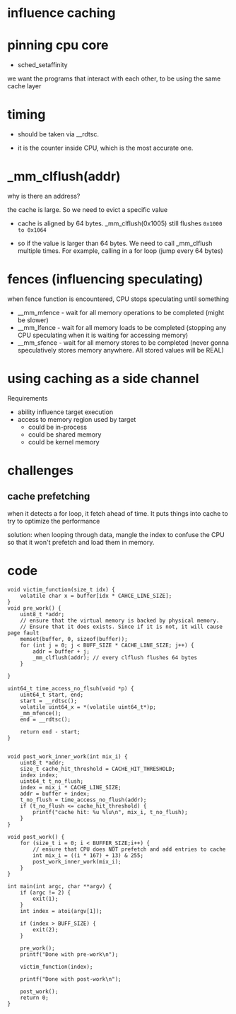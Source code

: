 # influence caching 
# pinning cpu core

- sched_setaffinity

we want the programs that interact with each other, to be using the same cache layer

# timing 

- should be taken via __rdtsc. 

- it is the counter inside CPU, which is the most accurate one.

# _mm_clflush(addr)

why is there an address?

the cache is large. So we need to evict a specific value

- cache is aligned by 64 bytes. _mm_clflush(0x1005) still flushes `0x1000 to 0x1064`

- so if the value is larger than 64 bytes. We need to call _mm_clflush multiple times. For example, calling in a for loop (jump every 64 bytes)

# fences (influencing speculating)

when fence function is encountered, CPU stops speculating until something

- __mm_mfence - wait for all memory operations to be completed (might be slower)
- __mm_lfence - wait for all memory loads to be completed (stopping any CPU speculating when it is waiting for accessing memory)
- __mm_sfence - wait for all memory stores to be completed  (never gonna speculatively stores memory anywhere. All stored values will be REAL)


# using caching as a side channel

Requirements
- ability influence target execution 
- access to memory region used by target 
	- could be in-process
	- could be shared memory 
	- could be kernel memory


# challenges
## cache prefetching

when it detects a for loop, it fetch ahead of time. It puts things into cache to try to optimize the performance

solution: when looping through data, mangle the index to confuse the CPU so that it won't prefetch and load them in memory.


# code

```
void victim_function(size_t idx) {
	volatile char x = buffer[idx * CAHCE_LINE_SIZE];
}
void pre_work() {
	uint8_t *addr;
	// ensure that the virtual memory is backed by physical memory.
	// Ensure that it does exists. Since if it is not, it will cause page fault
	memset(buffer, 0, sizeof(buffer));  
	for (int j = 0; j < BUFF_SIZE * CACHE_LINE_SIZE; j++) {
		addr = buffer + j;
		_mm_clflush(addr); // every clflush flushes 64 bytes
	}

}

uint64_t time_access_no_flsuh(void *p) {
	uint64_t start, end;
	start = __rdtsc();
	volatile uint64_x = *(volatile uint64_t*)p;
	_mm_mfence();
	end = __rdtsc();
	
	return end - start;
}


void post_work_inner_work(int mix_i) {
	uint8_t *addr;
	size_t cache_hit_threshold = CACHE_HIT_THRESHOLD;
	index index;
	uint64_t t_no_flush;
	index = mix_i * CACHE_LINE_SIZE;
	addr = buffer + index;
	t_no_flush = time_access_no_flush(addr);
	if (t_no_flush <= cache_hit_threshold) {
		printf("cache hit: %u %lu\n", mix_i, t_no_flush);
	}
}

void post_work() {
	for (size_t i = 0; i < BUFFER_SIZE;i++) {
		// ensure that CPU does NOT prefetch and add entries to cache
		int mix_i = ((i * 167) + 13) & 255; 
		post_work_inner_work(mix_i);
	}	
}

int main(int argc, char **argv) {
	if (argc != 2) {
		exit(1);
	}
	int index = atoi(argv[1]);
	
	if (index > BUFF_SIZE) {
		exit(2);
	}
	
	pre_work();
	printf("Done with pre-work\n");
	
	victim_function(index);
	
	printf("Done with post-work\n");
	
	post_work();
	return 0;
}
```









